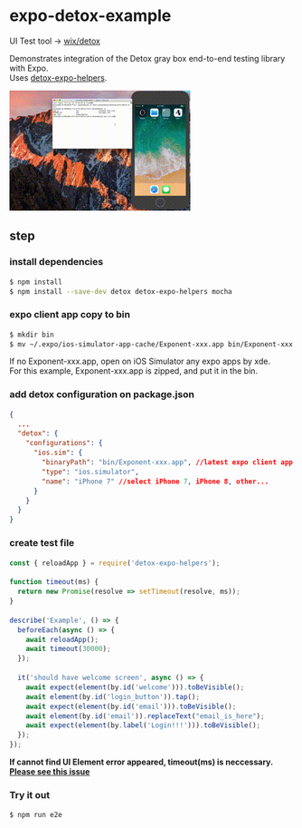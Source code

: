 # expo-detox-example
UI Test tool -> [wix/detox](https://github.com/wix/detox)  
  
Demonstrates integration of the Detox gray box end-to-end testing library with Expo.  
Uses [detox-expo-helpers](https://github.com/expo/detox-expo-helpers).

![](./example.gif)

## step

### install dependencies
```bash
$ npm install
$ npm install --save-dev detox detox-expo-helpers mocha
```

### expo client app copy to bin
```bash
$ mkdir bin
$ mv ~/.expo/ios-simulator-app-cache/Exponent-xxx.app bin/Exponent-xxx.app
```
If no Exponent-xxx.app, open on iOS Simulator any expo apps by xde.  
For this example, Exponent-xxx.app is zipped, and put it in the bin.

### add detox configuration on package.json
```js:package.json
{
  ...
  "detox": {
    "configurations": {
      "ios.sim": {
        "binaryPath": "bin/Exponent-xxx.app", //latest expo client app
        "type": "ios.simulator",
        "name": "iPhone 7" //select iPhone 7, iPhone 8, other...
      }
    }
  }
}
```

### create test file
```js:e2e/firstTest.spec.js
const { reloadApp } = require('detox-expo-helpers');

function timeout(ms) {
  return new Promise(resolve => setTimeout(resolve, ms));
}

describe('Example', () => {
  beforeEach(async () => {
    await reloadApp();
    await timeout(30000);
  });

  it('should have welcome screen', async () => {
    await expect(element(by.id('welcome'))).toBeVisible();
    await element(by.id('login_button')).tap();
    await expect(element(by.id('email'))).toBeVisible();
    await element(by.id('email')).replaceText("email_is_here");
    await expect(element(by.label('Login!!!'))).toBeVisible();
  });
});
```
**If cannot find UI Element error appeared, timeout(ms) is neccessary.**  
**[Please see this issue](https://github.com/expo/with-detox-tests/issues/2)**

### Try it out
```bash
$ npm run e2e
```
